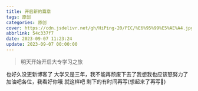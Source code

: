 ```yaml
---
title: 开启新的篇章
tags: 原创
categories: 原创
cover: https://cdn.jsdelivr.net/gh/HiPing-20/PIC/%E6%95%99%E5%AE%A4.jpg
abbrlink: 54c337f7
date: 2023-09-07 11:23:24
update: 2023-09-07 00:00:00
---
```

> 明天开始开启大专学习之旅

也好久没更新博客了
大学又是三年，我不能再颓废下去了我想我也应该怒努力了加油吧各位，我看好你哦
就这样吧 剩下的有时间再写(想起来了再写👻)